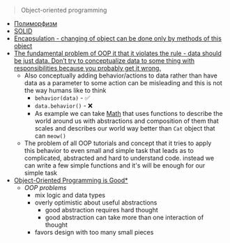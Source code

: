 > Object-oriented programming
- [Полиморфизм](Полиморфизм.md)
- [SOLID](SOLID.md)
- [Encapsulation - changing of object can be done only by methods of this object](https://youtu.be/lbXsrHGhBAU)
- [The fundamental problem of OOP it that it violates the rule - data should be just data. Don’t try to conceptualize data to some thing with responsibilities because you probably get it wrong.](https://youtu.be/IRTfhkiAqPw)
	- Also conceptually adding behavior/actions to data rather than have data as a parameter to some action can be misleading and this is not the way humans like to think
		- `behavior(data)`  - ✅ 
		- `data.behavior()`  - ❌ 
		- As example we can take [Math](Math.md) that uses functions to describe the world around us with abstractions and composition of them that scales and describes our world way better  than `Cat` object that can `meow()` 
	- The problem of all OOP tutorials and concept that it tries to apply this behavior to even small and simple task that leads as to complicated, abstracted and hard to understand code. instead we can write a few simple functions and it's will be enough for our simple task 
- [Object-Oriented Programming is Good*](https://www.youtube.com/watch?v=0iyB0_qPvWk)
	- *OOP problems*
		- mix logic and data types
		- overly optimistic about useful abstractions 
			- good abstraction requires hard thought
			- good abstraction can take more than one interaction of thought
		- favors design with too many small pieces 